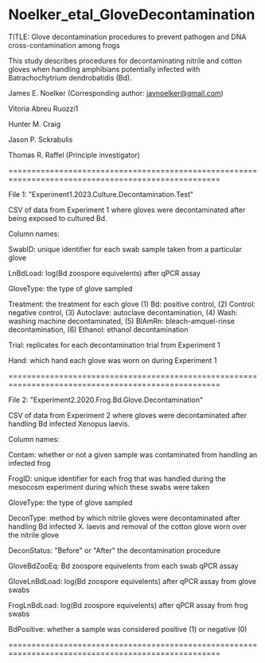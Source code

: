 # Noelker_etal_GloveDecontamination
TITLE: Glove decontamination procedures to prevent pathogen and DNA cross-contamination among frogs

This study describes procedures for decontaminating nitrile and cotton gloves when handling amphibians potentially infected with Batrachochytrium dendrobatidis (Bd).

James E. Noelker (Corresponding author: jaynoelker@gmail.com)

Vitoria Abreu Ruozzi1

Hunter M. Craig

Jason P. Sckrabulis

Thomas R. Raffel (Principle investigator)

====================================================================================================

File 1: "Experiment1.2023.Culture.Decontamination.Test"

CSV of data from Experiment 1 where gloves were decontaminated after being exposed to cultured Bd.


Column names:

SwabID: unique identifier for each swab sample taken from a particular glove

LnBdLoad: log(Bd zoospore equivelents) after qPCR assay

GloveType: the type of glove sampled

Treatment: the treatment for each glove (1) Bd: positive control, (2) Control: negative control, (3) Autoclave: autoclave decontamination, (4) Wash: washing machine decontaminated, (5) BlAmRn: bleach-amquel-rinse decontamination, (6) Ethanol: ethanol decontamination

Trial: replicates for each decontamination trial from Experiment 1

Hand: which hand each glove was worn on during Experiment 1

====================================================================================================

File 2: "Experiment2.2020.Frog.Bd.Glove.Decontamination"

CSV of data from Experiment 2 where gloves were decontaminated after handling Bd infected Xenopus laevis.


Column names:

Contam: whether or not a given sample was contaminated from handling an infected frog

FrogID: unique identifier for each frog that was handled during the mesocosm experiment during which these swabs were taken

GloveType: the type of glove sampled

DeconType: method by which nitrile gloves were decontaminated after handling Bd infected X. laevis and removal of the cotton glove worn over the nitrile glove

DeconStatus: "Before" or "After" the decontamination procedure

GloveBdZooEq: Bd zoospore equivelents from each swab qPCR assay

GloveLnBdLoad: log(Bd zoospore equivelents) after qPCR assay from glove swabs

FrogLnBdLoad: log(Bd zoospore equivelents) after qPCR assay from frog swabs

BdPositive: whether a sample was considered positive (1) or negative (0)

====================================================================================================

